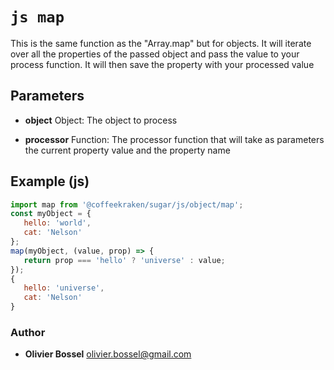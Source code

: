


<!-- @namespace    sugar.js.object -->
<!-- @name    map -->

# ```js map ```


This is the same function as the "Array.map" but for objects. It will iterate over all the properties
of the passed object and pass the value to your process function. It will then save the property
with your processed value

## Parameters

- **object**  Object: The object to process

- **processor**  Function: The processor function that will take as parameters the current property value and the property name



## Example (js)

```js
import map from '@coffeekraken/sugar/js/object/map';
const myObject = {
   hello: 'world',
   cat: 'Nelson'
};
map(myObject, (value, prop) => {
   return prop === 'hello' ? 'universe' : value;
});
{
   hello: 'universe',
   cat: 'Nelson'
}
```


### Author
- **Olivier Bossel** <a href="mailto:olivier.bossel@gmail.com">olivier.bossel@gmail.com</a> 



